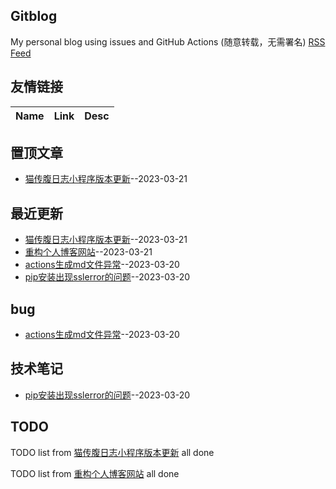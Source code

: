 ## Gitblog
My personal blog using issues and GitHub Actions (随意转载，无需署名)
[RSS Feed](https://raw.githubusercontent.com/Smileye-v/gitblog/master/feed.xml)
## 友情链接
| Name | Link | Desc | 
 | ---- | ---- | ---- |
## 置顶文章
- [猫传腹日志小程序版本更新](https://github.com/Smileye-v/gitblog/issues/7)--2023-03-21
## 最近更新
- [猫传腹日志小程序版本更新](https://github.com/Smileye-v/gitblog/issues/7)--2023-03-21
- [重构个人博客网站](https://github.com/Smileye-v/gitblog/issues/6)--2023-03-21
- [actions生成md文件异常](https://github.com/Smileye-v/gitblog/issues/5)--2023-03-20
- [pip安装出现sslerror的问题](https://github.com/Smileye-v/gitblog/issues/1)--2023-03-20
## bug
- [actions生成md文件异常](https://github.com/Smileye-v/gitblog/issues/5)--2023-03-20
## 技术笔记
- [pip安装出现sslerror的问题](https://github.com/Smileye-v/gitblog/issues/1)--2023-03-20
## TODO
TODO list from [猫传腹日志小程序版本更新](https://github.com/Smileye-v/gitblog/issues/7) all done

TODO list from [重构个人博客网站](https://github.com/Smileye-v/gitblog/issues/6) all done

